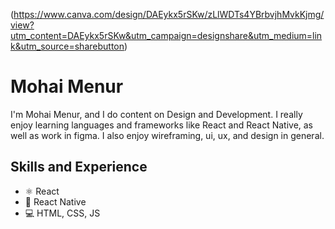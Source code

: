 (https://www.canva.com/design/DAEykx5rSKw/zLlWDTs4YBrbvjhMvkKjmg/view?utm_content=DAEykx5rSKw&utm_campaign=designshare&utm_medium=link&utm_source=sharebutton)
# Mohai Menur
I'm Mohai Menur, and I do content on Design and Development. I really enjoy learning languages and frameworks like React and React Native, as well as work in figma. I also enjoy wireframing, ui, ux, and design in general. 

## Skills and Experience
* ⚛ React
* 📱 React Native
* 💻 HTML, CSS, JS
